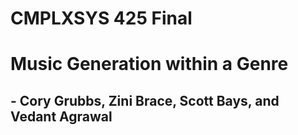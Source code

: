 # CMPLXSYS 425 Final
# Music Generation within a Genre
## - Cory Grubbs, Zini Brace, Scott Bays, and Vedant Agrawal
